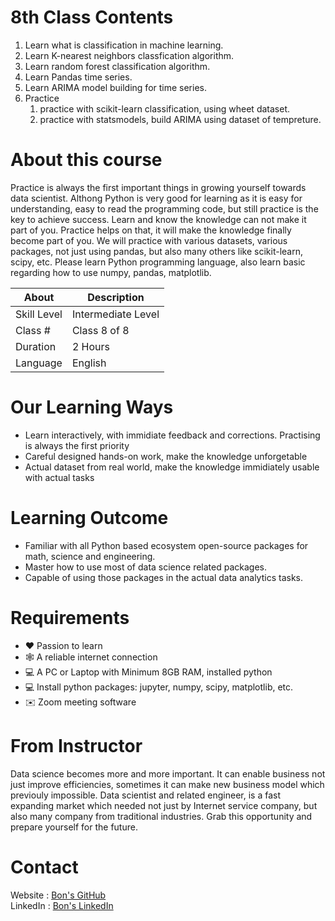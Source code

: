 # 8th Class Contents

1. Learn what is classification in machine learning.
2. Learn K-nearest neighbors classfication algorithm.
3. Learn random forest classification algorithm.
4. Learn Pandas time series.
5. Learn ARIMA model building for time series.
6. Practice
    1. practice with scikit-learn classification, using wheet dataset.
    2. practice with statsmodels, build ARIMA using dataset of tempreture.

# About this course

Practice is always the first important things in growing yourself towards data scientist. Althong Python is very good for learning as it is easy for understanding, easy to read the programming code, but still practice is the key to achieve success.
Learn and know the knowledge can not make it part of you. Practice helps on that, it will make the knowledge finally become part of you.
We will practice with various datasets, various packages, not just using pandas, but also many others like scikit-learn, scipy, etc.
Please learn Python programming language, also learn basic regarding how to use numpy, pandas, matplotlib.


| About	     | Description         |
|------------|---------------------|
|Skill Level | Intermediate Level  |
|Class #     | Class 8 of 8        |
|Duration	 | 2 Hours             |
|Language	 | English             |


# Our Learning Ways

- Learn interactively, with immidiate feedback and corrections. Practising is always the first priority
- Careful designed hands-on work, make the knowledge unforgetable
- Actual dataset from real world, make the knowledge immidiately usable with actual tasks

# Learning Outcome

- Familiar with all Python based ecosystem open-source packages for math, science and engineering.
- Master how to use most of data science related packages.
- Capable of using those packages in the actual data analytics tasks.

# Requirements

- ❤️ Passion to learn
- 🕸️ A reliable internet connection
- 💻 A PC or Laptop with Minimum 8GB RAM, installed python
- 💻 Install python packages: jupyter, numpy, scipy, matplotlib, etc.
- ✉️ Zoom meeting software

# From Instructor

Data science becomes more and more important. It can enable business not just improve efficiencies, sometimes it can make new business model which previouly impossible. Data scientist and related engineer, is a fast expanding market which needed not just by Internet service company, but also many company from traditional industries.
Grab this opportunity and prepare yourself for the future.

# Contact

Website : [Bon's GitHub](https://github.com/bon-netizen/)  
LinkedIn : [Bon's LinkedIn](https://www.linkedin.com/in/bon-lee-699a8a213/)  